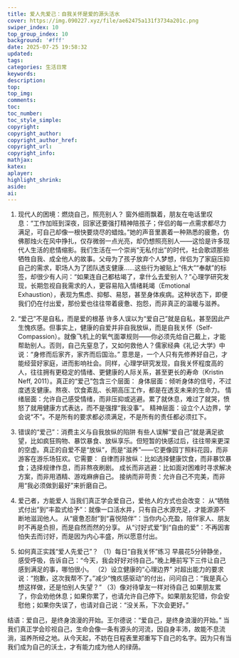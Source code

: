 ```yaml
---
title: 爱人先爱己：自我关怀是爱的源头活水
cover: https://img.090227.xyz/file/ae62475a131f3734a201c.png
swiper_index: 10
top_group_index: 10
background: '#fff'
date: 2025-07-25 19:58:32
updated:
tags:
categories: 生活日常
keywords:
description:
top:
top_img:
comments:
toc:
toc_number:
toc_style_simple:
copyright:
copyright_author:
copyright_author_href:
copyright_url:
copyright_info:
mathjax:
katex:
aplayer:
highlight_shrink:
aside:
ai:
---
```


1. 现代人的困境：燃烧自己，照亮别人？
窗外细雨飘着，朋友在电话里叹息：“工作加班到深夜，回家还要强打精神陪孩子；伴侣的每一点需求都尽力满足，可自己却像一根快要烧尽的蜡烛。”她的声音里裹着一种熟悉的疲惫，仿佛那烛火在风中挣扎，仅存微弱一点光亮，却仍想照亮别人——这恰是许多现代人生活的悲情缩影。我们生活在一个崇尚“无私付出”的时代，社会歌颂那些牺牲自我、成全他人的故事。父母为了孩子放弃个人梦想，伴侣为了家庭压抑自己的需求，职场人为了团队透支健康……这些行为被贴上“伟大”“奉献”的标签，却很少有人问：“如果连自己都枯竭了，拿什么去爱别人？”心理学研究发现，长期忽视自我需求的人，更容易陷入情绪耗竭（Emotional Exhaustion），表现为焦虑、抑郁、易怒，甚至身体疾病。这种状态下，即便我们仍在付出爱，那份爱也往往带着疲惫、抱怨，而非真正的温暖与滋养。

2. “爱己”不是自私，而是爱的根基
许多人误以为“爱自己”就是自私，甚至因此产生愧疚感。但事实上，健康的自爱并非自我放纵，而是自我关怀（Self-Compassion）。就像飞机上的氧气面罩规则——你必须先给自己戴上，才能帮助别人。否则，自己先窒息了，又如何救他人？儒家经典《礼记·大学》中说：“身修而后家齐，家齐而后国治。” 意思是，一个人只有先修养好自己，才能经营好家庭，进而影响社会。同样，心理学研究发现，自我关怀程度高的人，往往拥有更稳定的情绪、更健康的人际关系，甚至更长的寿命（Kristin Neff, 2011）。真正的“爱己”包含三个层面：
身体层面：倾听身体的信号，不过度透支健康。熬夜、饮食紊乱、长期高压工作，都是在透支未来的生命力。
情绪层面：允许自己感受情绪，而非压抑或逃避。累了就休息，难过了就哭，愤怒了就用健康方式表达，而不是强撑“我没事”。
精神层面：设立个人边界，学会说“不”。不是所有的要求都必须满足，不是所有的责任都必须扛下。

3. 错误的“爱己”：消费主义与自我放纵的陷阱
有些人误解“爱自己”就是满足欲望，比如疯狂购物、暴饮暴食、放纵享乐。但短暂的快感过后，往往带来更深的空虚。真正的自爱不是“放纵”，而是“滋养”——它更像园丁照料花园，而非游客在游乐场狂欢。它需要：
自律而非放纵：比如选择健康饮食，而非暴饮暴食；选择规律作息，而非熬夜刷剧。
成长而非逃避：比如面对困难时寻求解决方案，而非用酒精、游戏麻痹自己。
接纳而非苛责：允许自己不完美，而非用“我必须做到最好”来折磨自己。

4. 爱己者，方能爱人
当我们真正学会爱自己，爱他人的方式也会改变：
从“牺牲式付出”到“丰盈式给予”：就像一口活水井，只有自己水源充足，才能源源不断地滋润他人。
从“疲惫忍耐”到“喜悦陪伴”：当你内心充盈，陪伴家人、朋友时不再是负担，而是自然而然的分享。
从“讨好式爱”到“自由的爱”：不再因害怕失去而讨好，而是因为内心丰盛，所以愿意付出。

5. 如何真正实践“爱人先爱己”？
（1）每日“自我关怀”练习
早晨花5分钟静坐，感受呼吸，告诉自己：“今天，我会好好对待自己。”晚上睡前写下三件让自己感到满足的事，哪怕很小。
（2）设立健康的“心理边界”
对超出能力的要求说：“抱歉，这次我帮不了。”减少“愧疚感驱动”的付出，问问自己：“我是真心想这样做，还是怕别人失望？”
（3）像对待挚友一样对待自己
如果朋友累了，你会劝他休息；如果你累了，也请允许自己停下。如果朋友犯错，你会安慰他；如果你失误了，也请对自己说：“没关系，下次会更好。”

结语：爱自己，是终身浪漫的开始。王尔德说：“爱自己，是终身浪漫的开始。” 当我们真正学会珍视自己，生命会像一条有源头的河流，因自身丰沛，故能不息流淌，滋养所经之地。从今天起，不妨在日程表里郑重写下自己的名字。因为只有当我们成为自己的沃土，才有能力成为他人的绿荫。